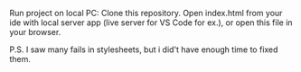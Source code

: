 Run project on local PC:
Clone this repository.
Open index.html from your ide with local server app (live server for VS Code for ex.), or open this file in your browser.


P.S. I saw many fails in stylesheets, but i did't have enough time to fixed them.